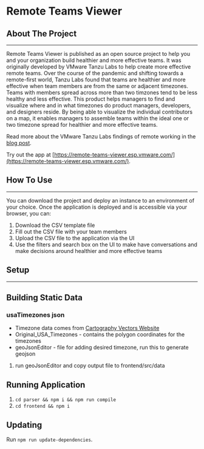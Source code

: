 # Remote Teams Viewer

## About The Project
---
Remote Teams Viewer is published as an open source project to help you and your organization build healthier and more effective teams. It was originally developed by VMware Tanzu Labs to help create more effective remote teams. Over the course of the pandemic and shifting towards a remote-first world, Tanzu Labs found that teams are healthier and more effective when team members are from the same or adjacent timezones. Teams with members spread across more than two timzones tend to be less healthy and less effective. This product helps managers to find and visualize where and in what timezones do product managers, developers, and designers reside. By being able to visualize the individual contributors on a map, it enables managers to assemble teams within the ideal one or two timezone spread for healthier and more effective teams.

Read more about the VMware Tanzu Labs findings of remote working in the [blog post](https://tanzu.vmware.com/content/blog/revamping-remote-and-distributed-work-at-vmware-tanzu-labs).

Try out the app at [https://remote-teams-viewer.esp.vmware.com/](https://remote-teams-viewer.esp.vmware.com/).

## How To Use

---
You can download the project and deploy an instance to an environment of your choice. Once the application is deployed and is accessible via your browser, you can:
1.  Download the CSV template file
2.  Fill out the CSV file with your team members
3.  Upload the CSV file to the application via the UI
4.  Use the filters and search box on the UI to make have conversations and make decisions around healthier and more effective teams



## Setup
---

## Building Static Data

### usaTimezones json
- Timezone data comes from [Cartography Vectors Website](https://cartographyvectors.com/search?q=timezone)
- Original_USA_Timezones - contains the polygon coordinates for the timezones
- geoJsonEditor - file for adding desired timezone, run this to generate geojson
1. run geoJsonEditor and copy output file to frontend/src/data

## Running Application
1. ```cd parser && npm i && npm run compile```
2. ```cd frontend && npm i```

## Updating

Run `npm run update-dependencies`.
